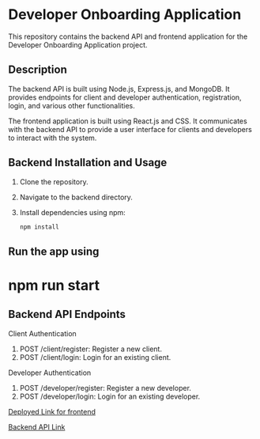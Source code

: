# Developer Onboarding Application

This repository contains the backend API and frontend application for the Developer Onboarding Application project.

## Description

The backend API is built using Node.js, Express.js, and MongoDB. It provides endpoints for client and developer authentication, registration, login, and various other functionalities.

The frontend application is built using React.js and CSS. It communicates with the backend API to provide a user interface for clients and developers to interact with the system.

## Backend Installation and Usage

1. Clone the repository.
2. Navigate to the backend directory.
3. Install dependencies using npm:

   ```bash
   npm install

## Run the app using 

# npm run start
## Backend API Endpoints

Client Authentication
1. POST /client/register: Register a new client.
2. POST /client/login: Login for an existing client.


Developer Authentication
1. POST /developer/register: Register a new developer.
2. POST /developer/login: Login for an existing developer.

[Deployed Link for frontend](https://neon-mochi-69535a.netlify.app)

[Backend API Link](https://wild-rose-chick-gown.cyclic.app/)

